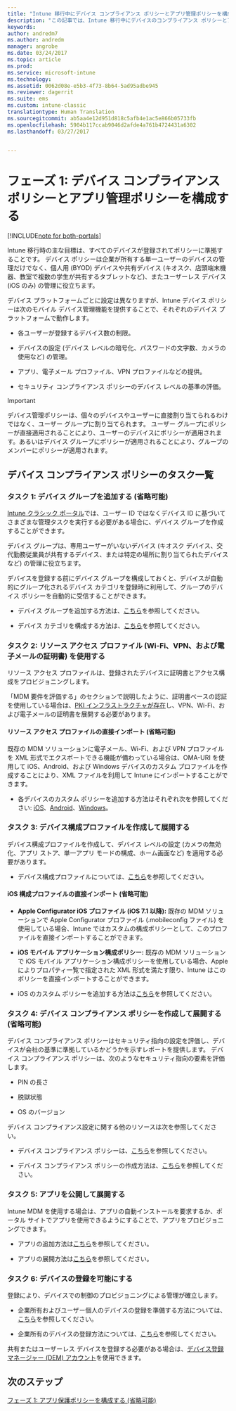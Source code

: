 ```yaml
---
title: "Intune 移行中にデバイス コンプライアンス ポリシーとアプリ管理ポリシーを構成する | Microsoft Docs"
description: "この記事では、Intune 移行中にデバイスのコンプライアンス ポリシーとアプリ管理ポリシーを構成するために必要な手順について説明します。"
keywords: 
author: andredm7
ms.author: andredm
manager: angrobe
ms.date: 03/24/2017
ms.topic: article
ms.prod: 
ms.service: microsoft-intune
ms.technology: 
ms.assetid: 0062d08e-e5b3-4f73-8b64-5ad95adbe945
ms.reviewer: dagerrit
ms.suite: ems
ms.custom: intune-classic
translationtype: Human Translation
ms.sourcegitcommit: ab5aa4e12d951d818c5afb4e1ac5e866b05733fb
ms.openlocfilehash: 5904b117ccab9046d2afde4a761b4724431a6302
ms.lasthandoff: 03/27/2017


---
```


# <a name="phase-1-configure-device-compliance-and-app-management-policies"></a>フェーズ 1: デバイス コンプライアンス ポリシーとアプリ管理ポリシーを構成する

[!INCLUDE[note for both-portals](../includes/note-for-both-portals.md)]

Intune 移行時の主な目標は、すべてのデバイスが登録されてポリシーに準拠することです。 デバイス ポリシーは企業が所有する単一ユーザーのデバイスの管理だけでなく、個人用 (BYOD) デバイスや共有デバイス (キオスク、店頭端末機器、教室で複数の学生が共有するタブレットなど)、またユーザーレス デバイス (iOS のみ) の管理に役立ちます。

デバイス プラットフォームごとに設定は異なりますが、Intune デバイス ポリシーは次のモバイル デバイス管理機能を提供することで、それぞれのデバイス プラットフォームで動作します。

-   各ユーザーが登録するデバイス数の制限。

-   デバイスの設定 (デバイス レベルの暗号化、パスワードの文字数、カメラの使用など) の管理。

-   アプリ、電子メール プロファイル、VPN プロファイルなどの提供。

-   セキュリティ コンプライアンス ポリシーのデバイス レベルの基準の評価。

> [!IMPORTANT]
> デバイス管理ポリシーは、個々のデバイスやユーザーに直接割り当てられるわけではなく、ユーザー グループに割り当てられます。 ユーザー グループにポリシーが直接適用されることにより、ユーザーのデバイスにポリシーが適用されます。あるいはデバイス グループにポリシーが適用されることにより、グループのメンバーにポリシーが適用されます。

## <a name="task-list-for-device-compliance-policies"></a>デバイス コンプライアンス ポリシーのタスク一覧

### <a name="task-1-add-device-groups-optional"></a>タスク 1: デバイス グループを追加する (省略可能)

[Intune クラシック ポータル](https://manage.microsoft.com/)では、ユーザー ID ではなくデバイス ID に基づいてさまざまな管理タスクを実行する必要がある場合に、デバイス グループを作成することができます。

デバイス グループは、専用ユーザーがいないデバイス (キオスク デバイス、交代勤務従業員が共有するデバイス、または特定の場所に割り当てられたデバイスなど) の管理に役立ちます。

デバイスを登録する前にデバイス グループを構成しておくと、デバイスが自動的にグループ化されるデバイス カテゴリを登録時に利用して、グループのデバイス ポリシーを自動的に受信することができます。

-   デバイス グループを追加する方法は、[こちら](https://docs.microsoft.com/intune/get-started/start-with-a-paid-subscription-to-microsoft-intune-step-5)を参照してください。

-   デバイス カテゴリを構成する方法は、[こちら](https://docs.microsoft.com/intune/deploy-use/categorize-devices-with-device-group-mapping-in-microsoft-intune)を参照してください。

### <a name="task-2-use-resource-access-profiles-wi-fi-vpn-and-email-certificates"></a>タスク 2: リソース アクセス プロファイル (Wi-Fi、VPN、および電子メールの証明書) を使用する

リソース アクセス プロファイルは、登録されたデバイスに証明書とアクセス構成をプロビジョニングします。

「MDM 要件を評価する」のセクションで説明したように、証明書ベースの認証を使用している場合は、[PKI インフラストラクチャが存在](https://docs.microsoft.com/intune/deploy-use/secure-resource-access-with-certificate-profiles)し、VPN、Wi-Fi、および電子メールの証明書を展開する必要があります。

#### <a name="direct-import-of-resource-access-profiles-optional"></a>リソース アクセス プロファイルの直接インポート (省略可能)

既存の MDM ソリューションに電子メール、Wi-Fi、および VPN プロファイルを XML 形式でエクスポートできる機能が備わっている場合は、OMA-URI を使用して iOS、Android、および Windows デバイスのカスタム プロファイルを作成することにより、XML ファイルを利用して Intune にインポートすることができます。

-   各デバイスのカスタム ポリシーを追加する方法はそれぞれ次を参照してください: [iOS](https://docs.microsoft.com/intune/deploy-use/ios-policy-settings-in-microsoft-intune)、[Android](https://docs.microsoft.com/intune/deploy-use/android-policy-settings-in-microsoft-intune)、[Windows](https://docs.microsoft.com/intune/deploy-use/windows-10-policy-settings-in-microsoft-intune)。

### <a name="task-3-create-and-deploy-device-configuration-profiles"></a>タスク 3: デバイス構成プロファイルを作成して展開する

デバイス構成プロファイルを作成して、デバイス レベルの設定 (カメラの無効化、アプリ ストア、単一アプリ モードの構成、ホーム画面など) を適用する必要があります。

- デバイス構成プロファイルについては、[こちら](https://docs.microsoft.com/intune-azure/configure-devices/how-to-create-device-profiles)を参照してください。

####  <a name="direct-import-of-ios-configuration-profiles-optional"></a>iOS 構成プロファイルの直接インポート (省略可能)

-   **Apple Configurator iOS プロファイル (iOS 7.1 以降):** 既存の MDM ソリューションで Apple Configurator プロファイル (.mobileconfig ファイル) を使用している場合、Intune ではカスタムの構成ポリシーとして、このプロファイルを直接インポートすることができます。

-   **iOS モバイル アプリケーション構成ポリシー:** 既存の MDM ソリューションで iOS モバイル アプリケーション構成ポリシーを使用している場合、Apple によりプロパティ一覧で指定された XML 形式を満たす限り、Intune はこのポリシーを直接インポートすることができます。

- iOS のカスタム ポリシーを追加する方法は[こちら](https://docs.microsoft.com/intune/deploy-use/ios-policy-settings-in-microsoft-intune#custom-policy-settings)を参照してください。

### <a name="task-4-create-and-deploy-device-compliance-policies-optional"></a>タスク 4: デバイス コンプライアンス ポリシーを作成して展開する (省略可能)

デバイス コンプライアンス ポリシーはセキュリティ指向の設定を評価し、デバイスが会社の基準に準拠しているかどうかを示すレポートを提供します。 デバイス コンプライアンス ポリシーは、次のようなセキュリティ指向の要素を評価します。

-   PIN の長さ

-   脱獄状態

-   OS のバージョン

デバイス コンプライアンス設定に関する他のリソースは次を参照してください。

-   デバイス コンプライアンス ポリシーは、[こちら](https://docs.microsoft.com/intune/deploy-use/introduction-to-device-compliance-policies-in-microsoft-intune)を参照してください。

-   デバイス コンプライアンス ポリシーの作成方法は、[こちら](https://docs.microsoft.com/intune/deploy-use/create-a-device-compliance-policy-in-microsoft-intune)を参照してください。

### <a name="task-5-publish-and-deploy-apps"></a>タスク 5: アプリを公開して展開する

Intune MDM を使用する場合は、アプリの自動インストールを要求するか、ポータル サイトでアプリを使用できるようにすることで、アプリをプロビジョニングできます。

-   アプリの追加方法は[こちら](https://docs.microsoft.com/intune/deploy-use/add-apps)を参照してください。

-   アプリの展開方法は[こちら](https://docs.microsoft.com/intune/deploy-use/deploy-apps)を参照してください。

### <a name="task-6-enable-device-enrollment"></a>タスク 6: デバイスの登録を可能にする

登録により、デバイスでの制御のプロビジョニングによる管理が確立します。

-   企業所有およびユーザー個人のデバイスの登録を準備する方法については、[こちら](https://docs.microsoft.com/intune/deploy-use/enroll-devices-in-microsoft-intune)を参照してください。

-   企業所有のデバイスの登録方法については、[こちら](https://docs.microsoft.com/intune/deploy-use/manage-corporate-owned-devices)を参照してください。

共有またはユーザーレス デバイスを登録する必要がある場合は、[デバイス登録マネージャー (DEM) アカウント](https://docs.microsoft.com/intune/deploy-use/enroll-corporate-owned-devices-with-the-device-enrollment-manager-in-microsoft-intune)を使用できます。

## <a name="next-steps"></a>次のステップ 

[フェーズ 1: アプリ保護ポリシーを構成する (省略可能)](https://docs.microsoft.com/intune/plan-design/migration-phase1-configure-app-protection-policies)

